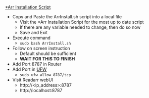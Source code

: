 [*Arr Installation Script](https://wiki.servarr.com/install-script)<br />

* Copy and Paste the ArrInstall.sh script into a local file
  * Visit the *Arr Installation Script for the most up to date script
  * If there are any variable needed to change, then do so now
  * Save and Exit
* Execute command
  * `sudo bash ArrInstall.sh`
* Follow on screen instruction
  * Default should be sufficient
  * **WAIT FOR THIS TO FINISH**
* Add Port 8787 in Router
* Add Port in [UFW](https://github.com/Cuates/ubuntuinstall/tree/main/system/ufw)
  * `sudo ufw allow 8787/tcp`
* Visit Readarr webUI
  * http://<ip_address>:8787
  * http://localhost:8787
